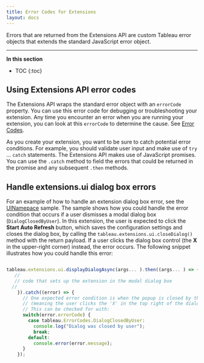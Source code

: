 ```yaml
---
title: Error Codes for Extensions
layout: docs
---
```


Errors that are returned from the Extensions API are custom Tableau error objects that extends the standard JavaScript error object.

---
**In this section**

* TOC
{:toc}

## Using Extensions API error codes

The Extensions API wraps the standard error object with an `errorCode` property. You can use this error code for debugging or troubleshooting your extension. Any time you encounter an error when you are running your extension, you can look at this `errorCode` to determine the cause. See [Error Codes]({{site.baseurl}}/docs/enums/errorcodes.html). 

As you create your extension, you want to be sure to catch potential error conditions. For example, you should validate user input and make use of `try`  ... `catch` statements. The Extensions API makes use of JavaScript promises. You can use the `.catch` method to field the errors that could be returned in the promise and any subsequent `.then` methods. 


## Handle extensions.ui dialog box errors

For an example of how to handle an extension dialog box error, see the [UINamepace](https://github.com/tableau/extensions-api/tree/master/Samples/UINamepace?=target="_blank") sample. The sample shows how you could handle the error condition that occurs if a user dismisses a modal dialog box (`DialogClosedByUser`). In this extension, the user is expected to click the **Start Auto Refresh** button, which saves the configuration settings and closes the dialog box, by calling the `tableau.extensions.ui.closeDialog()` method with the return payload. If a user clicks the dialog box control (the **X** in the upper-right corner) instead, the error occurs. The following snippet illustrates how you could handle this error: 

```javascript

tableau.extensions.ui.displayDialogAsync(args... ).then((args... ) => {
   //
   // code that sets up the extension in the modal dialog box
  // 
    }).catch((error) => {
      // One expected error condition is when the popup is closed by the user
      // (meaning the user clicks the 'X' in the top right of the dialog).  
      // This can be checked for with:
      switch(error.errorCode) {
        case tableau.ErrorCodes.DialogClosedByUser:
          console.log("Dialog was closed by user");
          break;
        default:
          console.error(error.message);
      }
    });

```


